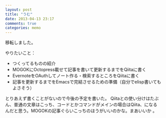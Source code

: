 ```yaml
---
layout: post
title: "うむ"
date: 2013-04-13 23:17
comments: true
categories: memo
---
```

移転しました。

やりたいこと：

* つくってるものの紹介
* MOGOKにOctopress載せて記事を書いて更新するまでをQiitaに書く
* EvernoteをOAuthしてノート作る・検索するところをQiitaに書く
* 記事を更新するまでをEmacsで完結させるための準備（自分でelisp書いてもよさそう）

とりあえず書くことがないので今後の予定を書いた。
Qiitaとの使い分けはたぶん、普通の文章はこっち、コードとかコマンドがメインの場合はQiita、になるんだと思う。MOGOKの記事ぐらいこっちのほうがいいのかな。まあいいか
。
